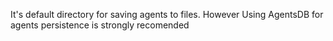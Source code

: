 It's default directory for saving agents to files.
However Using AgentsDB for agents persistence is strongly recomended